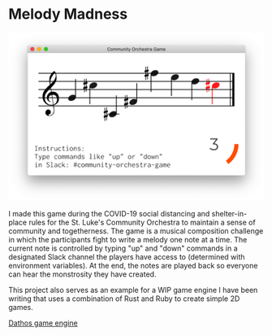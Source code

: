 # Melody Madness

![Game screenshot](img/screenshot.png)

I made this game during the COVID-19 social distancing and shelter-in-place
rules for the St. Luke's Community Orchestra to maintain a sense of community
and togetherness.
The game is a musical composition challenge in which the participants fight to
write a melody one note at a time.
The current note is controlled by typing "up" and "down" commands in a
designated Slack channel the players have access to (determined with environment
variables).
At the end, the notes are played back so everyone can hear the monstrosity they
have created.

This project also serves as an example for a WIP game engine I have been writing
that uses a combination of Rust and Ruby to create simple 2D games.

[Dathos game engine](https://github.com/BrianMWest/dathos-game-engine)
